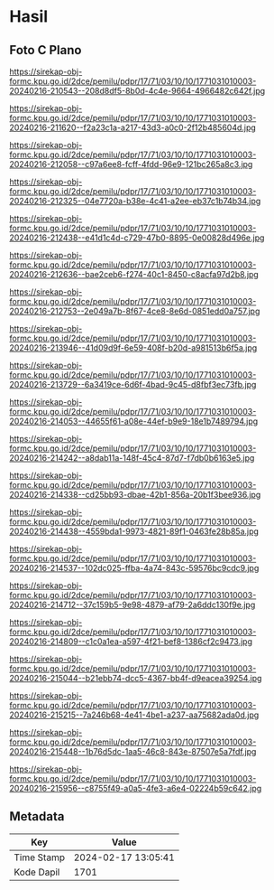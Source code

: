 # Hasil

## Foto C Plano

https://sirekap-obj-formc.kpu.go.id/2dce/pemilu/pdpr/17/71/03/10/10/1771031010003-20240216-210543--208d8df5-8b0d-4c4e-9664-4966482c642f.jpg

https://sirekap-obj-formc.kpu.go.id/2dce/pemilu/pdpr/17/71/03/10/10/1771031010003-20240216-211620--f2a23c1a-a217-43d3-a0c0-2f12b485604d.jpg

https://sirekap-obj-formc.kpu.go.id/2dce/pemilu/pdpr/17/71/03/10/10/1771031010003-20240216-212058--c97a6ee8-fcff-4fdd-96e9-121bc265a8c3.jpg

https://sirekap-obj-formc.kpu.go.id/2dce/pemilu/pdpr/17/71/03/10/10/1771031010003-20240216-212325--04e7720a-b38e-4c41-a2ee-eb37c1b74b34.jpg

https://sirekap-obj-formc.kpu.go.id/2dce/pemilu/pdpr/17/71/03/10/10/1771031010003-20240216-212438--e41d1c4d-c729-47b0-8895-0e00828d496e.jpg

https://sirekap-obj-formc.kpu.go.id/2dce/pemilu/pdpr/17/71/03/10/10/1771031010003-20240216-212636--bae2ceb6-f274-40c1-8450-c8acfa97d2b8.jpg

https://sirekap-obj-formc.kpu.go.id/2dce/pemilu/pdpr/17/71/03/10/10/1771031010003-20240216-212753--2e049a7b-8f67-4ce8-8e6d-0851edd0a757.jpg

https://sirekap-obj-formc.kpu.go.id/2dce/pemilu/pdpr/17/71/03/10/10/1771031010003-20240216-213946--41d09d9f-6e59-408f-b20d-a981513b6f5a.jpg

https://sirekap-obj-formc.kpu.go.id/2dce/pemilu/pdpr/17/71/03/10/10/1771031010003-20240216-213729--6a3419ce-6d6f-4bad-9c45-d8fbf3ec73fb.jpg

https://sirekap-obj-formc.kpu.go.id/2dce/pemilu/pdpr/17/71/03/10/10/1771031010003-20240216-214053--44655f61-a08e-44ef-b9e9-18e1b7489794.jpg

https://sirekap-obj-formc.kpu.go.id/2dce/pemilu/pdpr/17/71/03/10/10/1771031010003-20240216-214242--a8dab11a-148f-45c4-87d7-f7db0b6163e5.jpg

https://sirekap-obj-formc.kpu.go.id/2dce/pemilu/pdpr/17/71/03/10/10/1771031010003-20240216-214338--cd25bb93-dbae-42b1-856a-20b1f3bee936.jpg

https://sirekap-obj-formc.kpu.go.id/2dce/pemilu/pdpr/17/71/03/10/10/1771031010003-20240216-214438--4559bda1-9973-4821-89f1-0463fe28b85a.jpg

https://sirekap-obj-formc.kpu.go.id/2dce/pemilu/pdpr/17/71/03/10/10/1771031010003-20240216-214537--102dc025-ffba-4a74-843c-59576bc9cdc9.jpg

https://sirekap-obj-formc.kpu.go.id/2dce/pemilu/pdpr/17/71/03/10/10/1771031010003-20240216-214712--37c159b5-9e98-4879-af79-2a6ddc130f9e.jpg

https://sirekap-obj-formc.kpu.go.id/2dce/pemilu/pdpr/17/71/03/10/10/1771031010003-20240216-214809--c1c0a1ea-a597-4f21-bef8-1386cf2c9473.jpg

https://sirekap-obj-formc.kpu.go.id/2dce/pemilu/pdpr/17/71/03/10/10/1771031010003-20240216-215044--b21ebb74-dcc5-4367-bb4f-d9eacea39254.jpg

https://sirekap-obj-formc.kpu.go.id/2dce/pemilu/pdpr/17/71/03/10/10/1771031010003-20240216-215215--7a246b68-4e41-4be1-a237-aa75682ada0d.jpg

https://sirekap-obj-formc.kpu.go.id/2dce/pemilu/pdpr/17/71/03/10/10/1771031010003-20240216-215448--1b76d5dc-1aa5-46c8-843e-87507e5a7fdf.jpg

https://sirekap-obj-formc.kpu.go.id/2dce/pemilu/pdpr/17/71/03/10/10/1771031010003-20240216-215956--c8755f49-a0a5-4fe3-a6e4-02224b59c642.jpg


## Metadata

| Key        | Value               |
| ---------- | ------------------- |
| Time Stamp | 2024-02-17 13:05:41 |
| Kode Dapil | 1701                |



